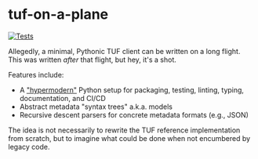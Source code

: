 # tuf-on-a-plane

[![Tests](https://github.com/trishankatdatadog/tuf-on-a-plane/workflows/Tests/badge.svg)](https://github.com/trishankatdatadog/tuf-on-a-plane/actions?workflow=Tests)

Allegedly, a minimal, Pythonic TUF client can be written on a long flight. This was written _after_ that flight, but hey, it's a shot.

Features include:
* A ["hypermodern"](https://cjolowicz.github.io/posts/hypermodern-python-01-setup/) Python setup for packaging, testing, linting, typing, documentation, and CI/CD
* Abstract metadata "syntax trees" a.k.a. models
* Recursive descent parsers for concrete metadata formats (e.g., JSON)

The idea is not necessarily to rewrite the TUF reference implementation from scratch, but to imagine what could be done when not encumbered by legacy code.
